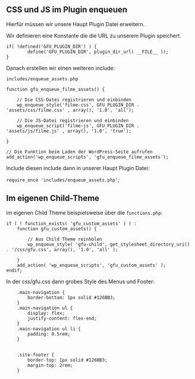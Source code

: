 ## CSS und JS im Plugin enqueuen

Hierfür müssen wir unsere Haupt Plugin Datei erweitern.

Wir definieren eine Konstante die die URL zu unserem Plugin speichert.

```
if( !defined('GFU_PLUGIN_DIR') ) {
        define('GFU_PLUGIN_DIR', plugin_dir_url( __FILE__ ));
}
```

Danach erstellen wir einen weiteren include:

`includes/enqueue_assets.php`

```
function gfu_enqueue_filme_assets() {

    // Die CSS-Datei registrieren und einbinden
    wp_enqueue_style('filme-css', GFU_PLUGIN_DIR . 'assets/css/filme.css' , array(), '1.0', 'all');

    // Die JS-Datei registrieren und einbinden
    wp_enqueue_script('filme-js', GFU_PLUGIN_DIR . 'assets/js/filme.js' , array(), '1.0', 'true');

}

// Die Funktion beim Laden der WordPress-Seite aufrufen
add_action('wp_enqueue_scripts', 'gfu_enqueue_filme_assets');
```

Include diesen include dann in unserer Haupt Plugin Datei:

`require_once 'includes/enqueue_assets.php'`;



## Im eigenen Child-Theme

im eigenen Child Theme beispielsweise über die `functions.php`:

```
if ( ! function_exists( 'gfu_custom_assets' ) ) :
	function gfu_custom_assets() {
		
		// Aus Child Theme reinholen
		wp_enqueue_style( 'gfu-child', get_stylesheet_directory_uri() . '/css/gfu.css', array(), '1.0', 'all' );
		
	}
	add_action( 'wp_enqueue_scripts', 'gfu_custom_assets' );
endif;

```


In der css/gfu.css dann grobes Style des Menus und Footer:

```
	.main-navigation {
		border-bottom: 1px solid #126BB3;
	}
	.main-navigation ul {
		display: flex;
		justify-content: flex-end;
	}
	.main-navigation ul li {
		padding: 0.5rem;
	}


	.site-footer {
		border-top: 1px solid #126BB3;
		margin-top: 2rem;
	}
```